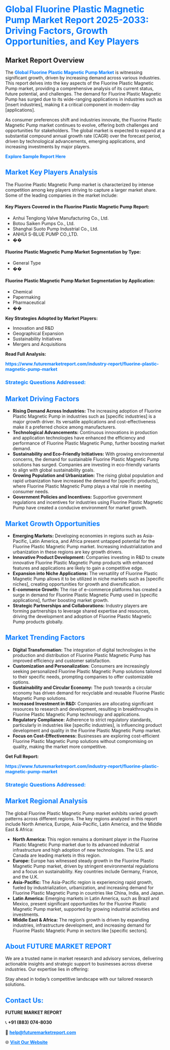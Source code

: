 <h1 style="color: #007BFF;">Global Fluorine Plastic Magnetic Pump Market Report 2025-2033: Driving Factors, Growth Opportunities, and Key Players</h1>

<section id="overview">
<h2>Market Report Overview</h2>
<p>The <a href="https://www.futuremarketreport.com/industry-report/fluorine-plastic-magnetic-pump-market" style="color: #007BFF; text-decoration: none;"><strong>Global Fluorine Plastic Magnetic Pump Market</strong></a> is witnessing significant growth, driven by increasing demand across various industries. This report delves into the key aspects of the Fluorine Plastic Magnetic Pump market, providing a comprehensive analysis of its current status, future potential, and challenges. The demand for Fluorine Plastic Magnetic Pump has surged due to its wide-ranging applications in industries such as [insert industries], making it a critical component in modern-day [applications].</p>
<p>As consumer preferences shift and industries innovate, the Fluorine Plastic Magnetic Pump market continues to evolve, offering both challenges and opportunities for stakeholders. The global market is expected to expand at a substantial compound annual growth rate (CAGR) over the forecast period, driven by technological advancements, emerging applications, and increasing investments by major players.</p>
</section>

<section id="overview">
<p><a href="https://www.futuremarketreport.com/request-sample/reportId=117291" style="color: #007BFF; text-decoration: none;"><strong>Explore Sample Report Here</strong></a></p>
</section>

<section id="key-players">
<h2 style="color: #007BFF;">Market Key Players Analysis</h2>
<p>The Fluorine Plastic Magnetic Pump market is characterized by intense competition among key players striving to capture a larger market share. Some of the leading companies in the market include:</p>
<h4>Key Players Covered in the Fluorine Plastic Magnetic Pump Report:</h4>
<ul><li>Anhui Tenglong Valve Manufacturing Co., Ltd.</li><li>Botou Saiken Pumps Co., Ltd.</li><li>Shanghai Suoto Pump Industrial Co., Ltd.</li><li>ANHUI S-BLUE PUMP CO.,LTD.</li><li>��</li></ul>
<h4>Fluorine Plastic Magnetic Pump Market Segmentation by Type:</h4>
<ul><li>General Type</li><li>��</li></ul>

<h4>Fluorine Plastic Magnetic Pump Market Segmentation by Application:</h4>
<ul><li>Chemical</li><li>Papermaking</li><li>Pharmaceutical</li><li>��</li></ul>
<p><strong>Key Strategies Adopted by Market Players:</strong></p>
<ul>
<li>Innovation and R&D</li>
<li>Geographical Expansion</li>
<li>Sustainability Initiatives</li>
<li>Mergers and Acquisitions</li>
</ul>
</section>

<section>
<p><strong>Read Full Analysis: </strong></p><a href="https://www.futuremarketreport.com/industry-report/fluorine-plastic-magnetic-pump-market" style="color: #007BFF; text-decoration: none;"><strong>https://www.futuremarketreport.com/industry-report/fluorine-plastic-magnetic-pump-market</strong></a>
<h3 style="color: #007BFF;">Strategic Questions Addressed:</h3>
</section>

<section id="driving-factors">
<h2 style="color: #007BFF;">Market Driving Factors</h2>
<ul>
<li><strong>Rising Demand Across Industries:</strong> The increasing adoption of Fluorine Plastic Magnetic Pump in industries such as [specific industries] is a major growth driver. Its versatile applications and cost-effectiveness make it a preferred choice among manufacturers.</li>
<li><strong>Technological Advancements:</strong> Continuous innovations in production and application technologies have enhanced the efficiency and performance of Fluorine Plastic Magnetic Pump, further boosting market demand.</li>
<li><strong>Sustainability and Eco-Friendly Initiatives:</strong> With growing environmental concerns, the demand for sustainable Fluorine Plastic Magnetic Pump solutions has surged. Companies are investing in eco-friendly variants to align with global sustainability goals.</li>
<li><strong>Growing Population and Urbanization:</strong> The rising global population and rapid urbanization have increased the demand for [specific products], where Fluorine Plastic Magnetic Pump plays a vital role in meeting consumer needs.</li>
<li><strong>Government Policies and Incentives:</strong> Supportive government regulations and incentives for industries using Fluorine Plastic Magnetic Pump have created a conducive environment for market growth.</li>
</ul>
</section>

<section id="growth-opportunities">
<h2 style="color: #007BFF;">Market Growth Opportunities</h2>
<ul>
<li><strong>Emerging Markets:</strong> Developing economies in regions such as Asia-Pacific, Latin America, and Africa present untapped potential for the Fluorine Plastic Magnetic Pump market. Increasing industrialization and urbanization in these regions are key growth drivers.</li>
<li><strong>Innovative Product Development:</strong> Companies investing in R&D to create innovative Fluorine Plastic Magnetic Pump products with enhanced features and applications are likely to gain a competitive edge.</li>
<li><strong>Expansion into Niche Applications:</strong> The versatility of Fluorine Plastic Magnetic Pump allows it to be utilized in niche markets such as [specific niches], creating opportunities for growth and diversification.</li>
<li><strong>E-commerce Growth:</strong> The rise of e-commerce platforms has created a surge in demand for Fluorine Plastic Magnetic Pump used in [specific applications], further boosting market growth.</li>
<li><strong>Strategic Partnerships and Collaborations:</strong> Industry players are forming partnerships to leverage shared expertise and resources, driving the development and adoption of Fluorine Plastic Magnetic Pump products globally.</li>
</ul>
</section>

<section id="trending-factors">
<h2 style="color: #007BFF;">Market Trending Factors</h2>
<ul>
<li><strong>Digital Transformation:</strong> The integration of digital technologies in the production and distribution of Fluorine Plastic Magnetic Pump has improved efficiency and customer satisfaction.</li>
<li><strong>Customization and Personalization:</strong> Consumers are increasingly seeking personalized Fluorine Plastic Magnetic Pump solutions tailored to their specific needs, prompting companies to offer customizable options.</li>
<li><strong>Sustainability and Circular Economy:</strong> The push towards a circular economy has driven demand for recyclable and reusable Fluorine Plastic Magnetic Pump solutions.</li>
<li><strong>Increased Investment in R&D:</strong> Companies are allocating significant resources to research and development, resulting in breakthroughs in Fluorine Plastic Magnetic Pump technology and applications.</li>
<li><strong>Regulatory Compliance:</strong> Adherence to strict regulatory standards, particularly in industries like [specific industries], is influencing product development and quality in the Fluorine Plastic Magnetic Pump market.</li>
<li><strong>Focus on Cost-Effectiveness:</strong> Businesses are exploring cost-efficient Fluorine Plastic Magnetic Pump solutions without compromising on quality, making the market more competitive.</li>
</ul>
</section>

<section>
<p><strong>Get Full Report: </strong></p><a href="https://www.futuremarketreport.com/industry-report/fluorine-plastic-magnetic-pump-market" style="color: #007BFF; text-decoration: none;"><strong>https://www.futuremarketreport.com/industry-report/fluorine-plastic-magnetic-pump-market</strong></a>
<h3 style="color: #007BFF;">Strategic Questions Addressed:</h3>
</section>


<section id="regional-analysis">
<h2 style="color: #007BFF;">Market Regional Analysis</h2>
<p>The global Fluorine Plastic Magnetic Pump market exhibits varied growth patterns across different regions. The key regions analyzed in this report include North America, Europe, Asia-Pacific, Latin America, and the Middle East & Africa:</p>
<ul>
<li><strong>North America:</strong> This region remains a dominant player in the Fluorine Plastic Magnetic Pump market due to its advanced industrial infrastructure and high adoption of new technologies. The U.S. and Canada are leading markets in this region.</li>
<li><strong>Europe:</strong> Europe has witnessed steady growth in the Fluorine Plastic Magnetic Pump market, driven by stringent environmental regulations and a focus on sustainability. Key countries include Germany, France, and the U.K.</li>
<li><strong>Asia-Pacific:</strong> The Asia-Pacific region is experiencing rapid growth, fueled by industrialization, urbanization, and increasing demand for Fluorine Plastic Magnetic Pump in countries like China, India, and Japan.</li>
<li><strong>Latin America:</strong> Emerging markets in Latin America, such as Brazil and Mexico, present significant opportunities for the Fluorine Plastic Magnetic Pump market, supported by growing industrial activities and investments.</li>
<li><strong>Middle East & Africa:</strong> The region’s growth is driven by expanding industries, infrastructure development, and increasing demand for Fluorine Plastic Magnetic Pump in sectors like [specific sectors].</li>
</ul>
</section>

<footer>
<h2 style="color: #007BFF;">About FUTURE MARKET REPORT</h2>
<p>We are a trusted name in market research and advisory services, delivering actionable insights and strategic support to businesses across diverse industries. Our expertise lies in offering:</p>

<p>Stay ahead in today’s competitive landscape with our tailored research solutions.</p>

<h2 style="color: #007BFF;">Contact Us:</h2>
<p><strong>FUTURE MARKET REPORT</strong></p>
<p>📞 <strong>+91 (883) 074-8030</strong></p>
<p>📧 <strong><a href="mailto:help@futuremarketreport.com" style="color: #007BFF;">help@futuremarketreport.com</a></strong></p>
<p>🌐 <strong><a href="https://www.futuremarketreport.com/" style="color: #007BFF;">Visit Our Website</a></strong></p>
</footer>